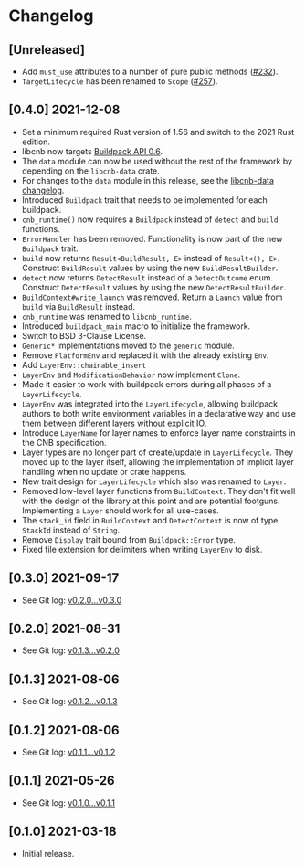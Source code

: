 # Changelog

## [Unreleased]

- Add `must_use` attributes to a number of pure public methods ([#232](https://github.com/Malax/libcnb.rs/pull/232)).
- `TargetLifecycle` has been renamed to `Scope` ([#257](https://github.com/Malax/libcnb.rs/pull/257)).

## [0.4.0] 2021-12-08

- Set a minimum required Rust version of 1.56 and switch to the 2021 Rust edition.
- libcnb now targets [Buildpack API 0.6](https://github.com/buildpacks/spec/releases/tag/buildpack%2Fv0.6).
- The `data` module can now be used without the rest of the framework by depending on the `libcnb-data` crate.
- For changes to the `data` module in this release, see the [libcnb-data changelog](../libcnb-data/CHANGELOG.md#030-2021-12-08).
- Introduced `Buildpack` trait that needs to be implemented for each buildpack.
- `cnb_runtime()` now requires a `Buildpack` instead of `detect` and `build` functions.
- `ErrorHandler` has been removed. Functionality is now part of the new `Buildpack` trait.
- `build` now returns `Result<BuildResult, E>` instead of `Result<(), E>`. Construct `BuildResult` values by using the new `BuildResultBuilder`.
- `detect` now returns `DetectResult` instead of a `DetectOutcome` enum. Construct `DetectResult` values by using the new `DetectResultBuilder`.
- `BuildContext#write_launch` was removed. Return a `Launch` value from `build` via `BuildResult` instead.
- `cnb_runtime` was renamed to `libcnb_runtime`.
- Introduced `buildpack_main` macro to initialize the framework.
- Switch to BSD 3-Clause License.
- `Generic*` implementations moved to the `generic` module.
- Remove `PlatformEnv` and replaced it with the already existing `Env`.
- Add `LayerEnv::chainable_insert`
- `LayerEnv` and `ModificationBehavior` now implement `Clone`.
- Made it easier to work with buildpack errors during all phases of a `LayerLifecycle`.
- `LayerEnv` was integrated into the `LayerLifecycle`, allowing buildpack authors to both write environment variables
  in a declarative way and use them between different layers without explicit IO.
- Introduce `LayerName` for layer names to enforce layer name constraints in the CNB specification.
- Layer types are no longer part of create/update in `LayerLifecycle`. They moved up to the layer itself, allowing the
  implementation of implicit layer handling when no update or crate happens.
- New trait design for `LayerLifecycle` which also was renamed to `Layer`.
- Removed low-level layer functions from `BuildContext`. They don't fit well with the design of the library at this
  point and are potential footguns. Implementing a `Layer` should work for all use-cases.
- The `stack_id` field in `BuildContext` and `DetectContext` is now of type `StackId` instead of `String`.
- Remove `Display` trait bound from `Buildpack::Error` type.
- Fixed file extension for delimiters when writing `LayerEnv` to disk.

## [0.3.0] 2021-09-17

- See Git log: [v0.2.0...v0.3.0](https://github.com/Malax/libcnb.rs/compare/v0.2.0...v0.3.0)

## [0.2.0] 2021-08-31

- See Git log: [v0.1.3...v0.2.0](https://github.com/Malax/libcnb.rs/compare/v0.1.3...v0.2.0)

## [0.1.3] 2021-08-06

- See Git log: [v0.1.2...v0.1.3](https://github.com/Malax/libcnb.rs/compare/v0.1.2...v0.1.3)

## [0.1.2] 2021-08-06

- See Git log: [v0.1.1...v0.1.2](https://github.com/Malax/libcnb.rs/compare/v0.1.1...v0.1.2)

## [0.1.1] 2021-05-26

- See Git log: [v0.1.0...v0.1.1](https://github.com/Malax/libcnb.rs/compare/v0.1.0...v0.1.1)

## [0.1.0] 2021-03-18

- Initial release.
